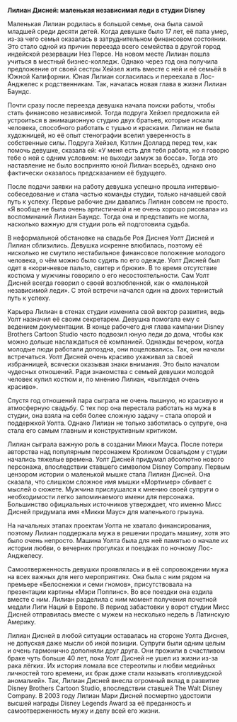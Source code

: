 **Лилиан Дисней: маленькая независимая леди в студии Disney**

Маленькая Лилиан родилась в большой семье, она была самой младшей среди десяти детей. Когда девушке было 17 лет, её папа умер, из-за чего семья оказалась в затруднительном финансовом состоянии. Это стало одной из причин переезда всего семейства в другой город индейской резервации Нез Персе. На новом месте Лилиан пошла учиться в местный бизнес-колледж. Однако через год она получила предложение от своей сестры Хейзел жить вместе с ней и её семьёй в Южной Калифорнии. Юная Лилиан согласилась и переехала в Лос-Анджелес к родственникам. Так, началась новая глава в жизни Лилиан Баундс. 

Почти сразу после переезда девушка начала поиски работы, чтобы стать финансово независимой. Тогда подруга Хейзел предложила ей устроиться в анимационную студию двух братьев, которые искали человека, способного работать с тушью и красками. Лилиан не была художницей, но её опыт стенографии вселил уверенность в собственные силы. Подруга Хейзел, Кэтлин Доллард перед тем, как помочь девушке, сказала ей: «У меня есть для тебя работа, но я говорю тебе о ней с одним условием: не выходи замуж за босса». Тогда это наставление не было воспринято юной Лилиан всерьёз, однако оно фактически оказалось предсказанием её будущего.

После подачи заявки на работу девушка успешно прошла интервью-собеседование и стала частью команды студии, только начавшей свой путь к успеху. Первые рабочие дни давались Лилиан совсем не просто. «Я вообще не была очень артистичной и не очень хорошо рисовала» из воспоминаний Лилиан Баундс. Тогда она и представить не могла, насколько важную для студии роль ей подготовила судьба. 

В неформальной обстановке на свадьбе Роя Диснея Уолт Дисней и Лилиан сблизились. Девушка искренне влюбилась, поэтому её нисколько не смутило нестабильное финансовое положение молодого человека, о чём можно было судить по его одежде. Уолт Дисней был одет в «коричневое пальто, свитер и брюки». В то время отсутствие костюма у мужчины говорило о его несостоятельности.  Сам Уолт Дисней всегда говорил о своей возлюбленной, как о «маленькой независимой леди». С этой встречи начался один на двоих тернистый путь к успеху. 

Карьера Лилиан в стенах студии изменила свой вектор развития, ведь Уолт назначил её своим секретарем. Девушка помогала ему с ведением документации. В конце рабочего дня глава кампании Disney Brothers Cartoon Studio часто подвозил юную леди до дома, чтобы как можно дольше наслаждаться её компанией. Однажды вечером, когда молодые люди работали допоздна, они поцеловались. Так, они начали встречаться. Уолт Дисней очень красиво ухаживал за своей избранницей, всячески оказывая знаки внимания. Это было началом чудесных отношений. Ради знакомства с семьей девушки молодой человек купил костюм и, по мнению Лилиан, «выглядел очень красиво». 

Спустя год отношений пара сыграла не очень пышную, но красивую и атмосферную свадьбу. С тех пор она перестала работать на мужа в студии, она взяла на себя более сложную задачу – стала опорой и поддержкой Уолта. Однако Лилиан не только заботилась о супруге, она стала его самым главным и конструктивным критиком.

Лилиан сыграла важную роль в создании Микки Мауса. После потери авторства над популярным персонажем Кроликом Освальдом у студии начались тяжелые времена. Уолт Дисней придумал абсолютно нового персонажа, впоследствии ставшего символом Disney Company. Первым цензором истории о маленькой мышке стала Лилиан Дисней. Она сказала, что слишком сложное имя мышки «Мортимер» сбивает с мыслей о сюжете. Мужчина прислушался к мнению своей супруги о необходимости легко запоминаемого имени для персонажа. Большинство официальных источников утверждает, что именно Мисс Дисней придумала имя «Микки Маус» для маленького грызуна. 

На начальных этапах проектам Уолта не хватало финансирования, поэтому Лилиан поддержала мужа в решении продать машину, хотя это было очень непросто. Машина Уолта была для неё памятью о начале их истории любви, о вечерних прогулках и поездках по ночному Лос-Анджелесу. 

Самоотверженность девушки проявлялась и в её сопровождении мужа на всех важных для него мероприятиях. Она была с ним рядом на премьере «Белоснежки и семи гномов», присутствовала на презентации картины «Мэри Поппинс». Во все поездки она ездила вместе с ним. Лилиан разделила с ним момент получения почетной медали Лиги Наций в Европе. В период забастовки у ворот студии Мисс Дисней отправилась вместе с мужем на несколько недель в Латинскую Америку. 

Лилиан Дисней в любой ситуации оставалась на стороне Уолта Диснея, не допуская даже мысли об иной позиции. Супруги были одним целым и очень гармонично дополняли друг друга. Они прожили в счастливом браке чуть больше 40 лет, пока Уолт Дисней не ушел из жизни из-за рака лёгких. Их история ломала все стереотипы и любви медийных личностей того времени, их брак даже стали называть «голливудской аномалией». Так, Лилиан Дисней внесла огромный вклад в развитие Disney Brothers Cartoon Studio, впоследствии ставшей The Walt Disney Company. В 2003 году Лилиан Мари Дисней посмертно удостоили высшей награды Disney Legends Award за её преданность и самоотверженность мужу и делу всей его жизни. 
